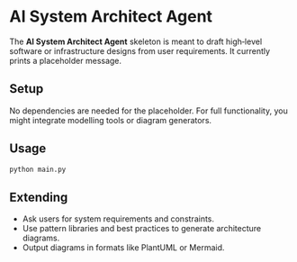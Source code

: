 # AI System Architect Agent

The **AI System Architect Agent** skeleton is meant to draft high‑level
software or infrastructure designs from user requirements.  It currently
prints a placeholder message.

## Setup

No dependencies are needed for the placeholder.  For full
functionality, you might integrate modelling tools or diagram
generators.

## Usage

```bash
python main.py
```

## Extending

- Ask users for system requirements and constraints.
- Use pattern libraries and best practices to generate architecture
  diagrams.
- Output diagrams in formats like PlantUML or Mermaid.